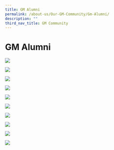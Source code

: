 ```yaml
---
title: GM Alumni
permalink: /about-us/Our-GM-Community/Gm-Alumni/
description: ""
third_nav_title: GM Community
---
```




# **GM Alumni**

![](/images/GMSS_A3-Posters_Alumni_ver2_Page_01.jpg)

![](/images/GMSS_A3-Posters_Alumni_ver2_Page_02.jpg)

![](/images/GMSS_A3-Posters_Alumni_ver2_Page_03.jpg)

![](/images/GMSS_A3-Posters_Alumni_ver2_Page_04.jpg)

![](/images/GMSS_A3-Posters_Alumni_ver2_Page_05.jpg)

![](/images/GMSS_A3-Posters_Alumni_ver2_Page_07.jpg)

![](/images/GMSS_A3-Posters_Alumni_ver2_Page_08.jpg)

![](/images/GMSS_A3-Posters_Alumni_ver2_Page_09-5.jpg)

![](/images/GMSS_A3-Posters_Alumni_ver2_Page_06.jpg)

![](/images/GMSS_A3-Posters_Alumni_ver2_Page_10.jpg)